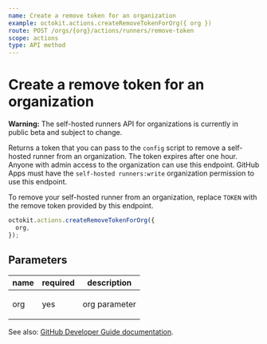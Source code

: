 ```yaml
---
name: Create a remove token for an organization
example: octokit.actions.createRemoveTokenForOrg({ org })
route: POST /orgs/{org}/actions/runners/remove-token
scope: actions
type: API method
---
```


# Create a remove token for an organization

**Warning:** The self-hosted runners API for organizations is currently in public beta and subject to change.

Returns a token that you can pass to the `config` script to remove a self-hosted runner from an organization. The token expires after one hour. Anyone with admin access to the organization can use this endpoint. GitHub Apps must have the `self-hosted runners:write` organization permission to use this endpoint.

To remove your self-hosted runner from an organization, replace `TOKEN` with the remove token provided by this endpoint.

```js
octokit.actions.createRemoveTokenForOrg({
  org,
});
```

## Parameters

<table>
  <thead>
    <tr>
      <th>name</th>
      <th>required</th>
      <th>description</th>
    </tr>
  </thead>
  <tbody>
    <tr><td>org</td><td>yes</td><td>

org parameter

</td></tr>
  </tbody>
</table>

See also: [GitHub Developer Guide documentation](https://developer.github.com/v3/actions/self-hosted-runners/#create-a-remove-token-for-an-organization).
